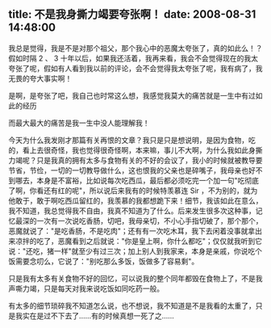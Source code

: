title: 不是我身撕力竭要夸张啊！
date: 2008-08-31 14:48:00
---

  

 我总是觉得，我是不是对那个祖父，那个我心中的恶魔太夸张了，真的如此么！？假如时隔 2 、 3 十年以后，如果我还活着，我再来看，我会不会觉得现在的我太夸张了呢，假如有人看到我以前的评论，会不会觉得我太夸张了呢，我有病了，我无畏的夸大事实啊！ 

 

 是啊，是夸张了吧，我自己也时常这么想，我感觉我莫大的痛苦就是一生中有过如此的经历 

 

 而最大最大的痛苦是我一生中没人能理解我！ 

 

 今天为什么我发刚才那篇有关再恨的文章？我只是只是想说明，是因为食物，吃的，看上去很奇怪，我也觉得很奇怪啊，本来嘛，事儿不大啊，为什么我如此身撕力竭呢？只是我真的拥有太多与食物有关的不好的会议了，我小的时候就被教导要节省，节俭，一切的一切教导做什么，这也恨我的父亲也是碎嘴子，我母亲也好不到哪去，本身是不富裕，比如说每次吃西瓜，最后都必须吃完一个加一句"吃彻底了啊，你看还有红的呢"，所以说后来我有的时候特羡慕连 Sir ，不为别的，就为他敢于，敢于啊吃西瓜留红的，我羡慕的我都想跪下来！细节，我该如此在意么，我不知道，我总觉得我不自由，我真不知道为了什么。后来发生很多次这种事，记忆最深的一次有一次说吃香肠，切吧，我母亲切，不小心手指切破了，那个那个，恶魔就说了："是吃香肠，不是吃肉"；还有有一次吃木耳，我下去闲着没事就拿出来凉拌的吃了，恶魔看到之后就说："你是皇上啊，你什么都吃"；仅仅就我听到它说："还吃，猪一样"就至少有过三次；加上别人到我家来，本身是亲戚，你说吃个饭需要念叨么，它说了："别吃那么多饭，饭做多了容易剩"。 

 

 只是我有太多有关食物不好的回忆，可以说我的整个同年都毁在食物上了，不是我声嘶力竭，只是每天对我来说吃饭如同吃药一般。 

 

 有太多的细节琐碎我不知道怎么说，也不想说，我不知道是不是我看的太重了，只是我实在是过不下去了……有的时候真想一死了之…… 

 

 
 
